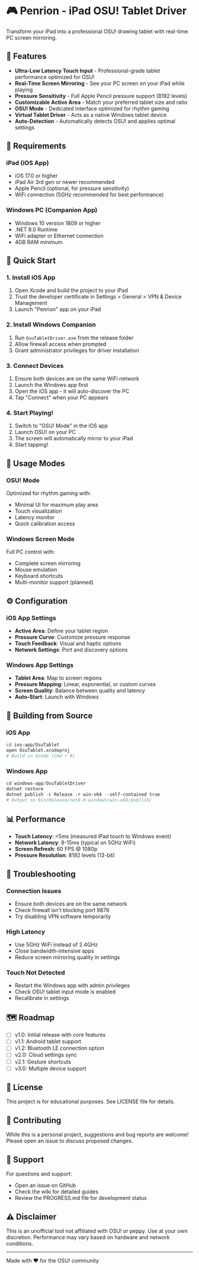 # 🎮 Penrion - iPad OSU! Tablet Driver

Transform your iPad into a professional OSU! drawing tablet with real-time PC screen mirroring.

## 🌟 Features

- **Ultra-Low Latency Touch Input** - Professional-grade tablet performance optimized for OSU!
- **Real-Time Screen Mirroring** - See your PC screen on your iPad while playing
- **Pressure Sensitivity** - Full Apple Pencil pressure support (8192 levels)
- **Customizable Active Area** - Match your preferred tablet size and ratio
- **OSU! Mode** - Dedicated interface optimized for rhythm gaming
- **Virtual Tablet Driver** - Acts as a native Windows tablet device
- **Auto-Detection** - Automatically detects OSU! and applies optimal settings

## 📱 Requirements

### iPad (iOS App)
- iOS 17.0 or higher
- iPad Air 3rd gen or newer recommended
- Apple Pencil (optional, for pressure sensitivity)
- WiFi connection (5GHz recommended for best performance)

### Windows PC (Companion App)
- Windows 10 version 1809 or higher
- .NET 8.0 Runtime
- WiFi adapter or Ethernet connection
- 4GB RAM minimum

## 🚀 Quick Start

### 1. Install iOS App
1. Open Xcode and build the project to your iPad
2. Trust the developer certificate in Settings > General > VPN & Device Management
3. Launch "Penrion" app on your iPad

### 2. Install Windows Companion
1. Run `OsuTabletDriver.exe` from the release folder
2. Allow firewall access when prompted
3. Grant administrator privileges for driver installation

### 3. Connect Devices
1. Ensure both devices are on the same WiFi network
2. Launch the Windows app first
3. Open the iOS app - it will auto-discover the PC
4. Tap "Connect" when your PC appears

### 4. Start Playing!
1. Switch to "OSU! Mode" in the iOS app
2. Launch OSU! on your PC
3. The screen will automatically mirror to your iPad
4. Start tapping!

## 🎨 Usage Modes

### OSU! Mode
Optimized for rhythm gaming with:
- Minimal UI for maximum play area
- Touch visualization
- Latency monitor
- Quick calibration access

### Windows Screen Mode
Full PC control with:
- Complete screen mirroring
- Mouse emulation
- Keyboard shortcuts
- Multi-monitor support (planned)

## ⚙️ Configuration

### iOS App Settings
- **Active Area**: Define your tablet region
- **Pressure Curve**: Customize pressure response
- **Touch Feedback**: Visual and haptic options
- **Network Settings**: Port and discovery options

### Windows App Settings
- **Tablet Area**: Map to screen regions
- **Pressure Mapping**: Linear, exponential, or custom curves
- **Screen Quality**: Balance between quality and latency
- **Auto-Start**: Launch with Windows

## 🔧 Building from Source

### iOS App
```bash
cd ios-app/OsuTablet
open OsuTablet.xcodeproj
# Build in Xcode (Cmd + B)
```

### Windows App
```powershell
cd windows-app/OsuTabletDriver
dotnet restore
dotnet publish -c Release -r win-x64 --self-contained true
# Output in bin/Release/net8.0-windows/win-x64/publish/
```

## 📊 Performance

- **Touch Latency**: <5ms (measured iPad touch to Windows event)
- **Network Latency**: 8-15ms (typical on 5GHz WiFi)
- **Screen Refresh**: 60 FPS @ 1080p
- **Pressure Resolution**: 8192 levels (13-bit)

## 🐛 Troubleshooting

### Connection Issues
- Ensure both devices are on the same network
- Check firewall isn't blocking port 9876
- Try disabling VPN software temporarily

### High Latency
- Use 5GHz WiFi instead of 2.4GHz
- Close bandwidth-intensive apps
- Reduce screen mirroring quality in settings

### Touch Not Detected
- Restart the Windows app with admin privileges
- Check OSU! tablet input mode is enabled
- Recalibrate in settings

## 🗺️ Roadmap

- [ ] v1.0: Initial release with core features
- [ ] v1.1: Android tablet support
- [ ] v1.2: Bluetooth LE connection option
- [ ] v2.0: Cloud settings sync
- [ ] v2.1: Gesture shortcuts
- [ ] v3.0: Multiple device support

## 📄 License

This project is for educational purposes. See LICENSE file for details.

## 🤝 Contributing

While this is a personal project, suggestions and bug reports are welcome! Please open an issue to discuss proposed changes.

## 💬 Support

For questions and support:
- Open an issue on GitHub
- Check the wiki for detailed guides
- Review the PROGRESS.md file for development status

## ⚠️ Disclaimer

This is an unofficial tool not affiliated with OSU! or peppy. Use at your own discretion. Performance may vary based on hardware and network conditions.

---

Made with ❤️ for the OSU! community
